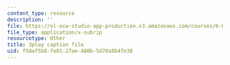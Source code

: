 ```yaml
---
content_type: resource
description: ''
file: https://ol-ocw-studio-app-production.s3.amazonaws.com/courses/6-004-computation-structures-spring-2017/f58af5b8fe0127ae480b5d70a8b4fe38_v-5w8ZDIa4w.srt
file_type: application/x-subrip
resourcetype: Other
title: 3play caption file
uid: f58af5b8-fe01-27ae-480b-5d70a8b4fe38
---
```

